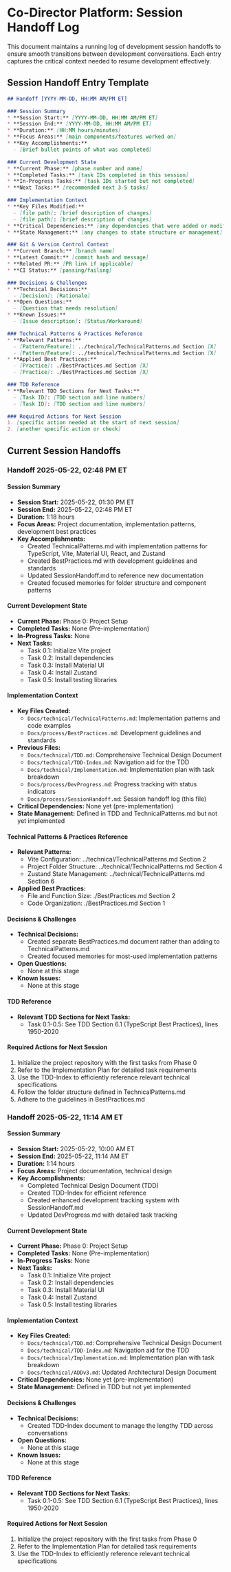 # Co-Director Platform: Session Handoff Log

This document maintains a running log of development session handoffs to ensure smooth transitions between development conversations. Each entry captures the critical context needed to resume development effectively.

## Session Handoff Entry Template

```md
## Handoff [YYYY-MM-DD, HH:MM AM/PM ET]

### Session Summary
* **Session Start:** [YYYY-MM-DD, HH:MM AM/PM ET]
* **Session End:** [YYYY-MM-DD, HH:MM AM/PM ET]
* **Duration:** [HH:MM hours/minutes]
* **Focus Areas:** [main components/features worked on]
* **Key Accomplishments:** 
  - [Brief bullet points of what was completed]

### Current Development State
* **Current Phase:** [phase number and name]
* **Completed Tasks:** [task IDs completed in this session]
* **In-Progress Tasks:** [task IDs started but not completed]
* **Next Tasks:** [recommended next 3-5 tasks]

### Implementation Context
* **Key Files Modified:**
  - [file path]: [brief description of changes]
  - [file path]: [brief description of changes]
* **Critical Dependencies:** [any dependencies that were added or modified]
* **State Management:** [any changes to state structure or management]

### Git & Version Control Context
* **Current Branch:** [branch name]
* **Latest Commit:** [commit hash and message]
* **Related PR:** [PR link if applicable]
* **CI Status:** [passing/failing]

### Decisions & Challenges
* **Technical Decisions:**
  - [Decision]: [Rationale]
* **Open Questions:**
  - [Question that needs resolution]
* **Known Issues:**
  - [Issue description]: [Status/Workaround]

### Technical Patterns & Practices Reference
* **Relevant Patterns:** 
  - [Pattern/Feature]: ../technical/TechnicalPatterns.md Section [X]
  - [Pattern/Feature]: ../technical/TechnicalPatterns.md Section [X]
* **Applied Best Practices:**
  - [Practice]: ./BestPractices.md Section [X]
  - [Practice]: ./BestPractices.md Section [X]

### TDD Reference
* **Relevant TDD Sections for Next Tasks:**
  - [Task ID]: [TDD section and line numbers]
  - [Task ID]: [TDD section and line numbers]

### Required Actions for Next Session
1. [specific action needed at the start of next session]
2. [another specific action or check]
```

## Current Session Handoffs

### Handoff 2025-05-22, 02:48 PM ET

#### Session Summary
* **Session Start:** 2025-05-22, 01:30 PM ET
* **Session End:** 2025-05-22, 02:48 PM ET
* **Duration:** 1:18 hours
* **Focus Areas:** Project documentation, implementation patterns, development best practices
* **Key Accomplishments:** 
  - Created TechnicalPatterns.md with implementation patterns for TypeScript, Vite, Material UI, React, and Zustand
  - Created BestPractices.md with development guidelines and standards
  - Updated SessionHandoff.md to reference new documentation
  - Created focused memories for folder structure and component patterns

#### Current Development State
* **Current Phase:** Phase 0: Project Setup
* **Completed Tasks:** None (Pre-implementation)
* **In-Progress Tasks:** None
* **Next Tasks:** 
  - Task 0.1: Initialize Vite project
  - Task 0.2: Install dependencies
  - Task 0.3: Install Material UI
  - Task 0.4: Install Zustand
  - Task 0.5: Install testing libraries

#### Implementation Context
* **Key Files Created:**
  - `Docs/technical/TechnicalPatterns.md`: Implementation patterns and code examples
  - `Docs/process/BestPractices.md`: Development guidelines and standards
* **Previous Files:**
  - `Docs/technical/TDD.md`: Comprehensive Technical Design Document
  - `Docs/technical/TDD-Index.md`: Navigation aid for the TDD
  - `Docs/technical/Implementation.md`: Implementation plan with task breakdown
  - `Docs/process/DevProgress.md`: Progress tracking with status indicators
  - `Docs/process/SessionHandoff.md`: Session handoff log (this file)
* **Critical Dependencies:** None yet (pre-implementation)
* **State Management:** Defined in TDD and TechnicalPatterns.md but not yet implemented

#### Technical Patterns & Practices Reference
* **Relevant Patterns:** 
  - Vite Configuration: ../technical/TechnicalPatterns.md Section 2
  - Project Folder Structure: ../technical/TechnicalPatterns.md Section 4
  - Zustand State Management: ../technical/TechnicalPatterns.md Section 6
* **Applied Best Practices:**
  - File and Function Size: ./BestPractices.md Section 2
  - Code Organization: ./BestPractices.md Section 1

#### Decisions & Challenges
* **Technical Decisions:**
  - Created separate BestPractices.md document rather than adding to TechnicalPatterns.md
  - Created focused memories for most-used implementation patterns
* **Open Questions:**
  - None at this stage
* **Known Issues:**
  - None at this stage

#### TDD Reference
* **Relevant TDD Sections for Next Tasks:**
  - Task 0.1-0.5: See TDD Section 6.1 (TypeScript Best Practices), lines 1950-2020

#### Required Actions for Next Session
1. Initialize the project repository with the first tasks from Phase 0
2. Refer to the Implementation Plan for detailed task requirements
3. Use the TDD-Index to efficiently reference relevant technical specifications
4. Follow the folder structure defined in TechnicalPatterns.md
5. Adhere to the guidelines in BestPractices.md

### Handoff 2025-05-22, 11:14 AM ET

#### Session Summary
* **Session Start:** 2025-05-22, 10:00 AM ET
* **Session End:** 2025-05-22, 11:14 AM ET
* **Duration:** 1:14 hours
* **Focus Areas:** Project documentation, technical design
* **Key Accomplishments:** 
  - Completed Technical Design Document (TDD)
  - Created TDD-Index for efficient reference
  - Created enhanced development tracking system with SessionHandoff.md
  - Updated DevProgress.md with detailed task tracking

#### Current Development State
* **Current Phase:** Phase 0: Project Setup
* **Completed Tasks:** None (Pre-implementation)
* **In-Progress Tasks:** None
* **Next Tasks:** 
  - Task 0.1: Initialize Vite project
  - Task 0.2: Install dependencies
  - Task 0.3: Install Material UI
  - Task 0.4: Install Zustand
  - Task 0.5: Install testing libraries

#### Implementation Context
* **Key Files Created:**
  - `Docs/technical/TDD.md`: Comprehensive Technical Design Document
  - `Docs/technical/TDD-Index.md`: Navigation aid for the TDD
  - `Docs/technical/Implementation.md`: Implementation plan with task breakdown
  - `Docs/technical/ADDv3.md`: Updated Architectural Design Document
* **Critical Dependencies:** None yet (pre-implementation)
* **State Management:** Defined in TDD but not yet implemented

#### Decisions & Challenges
* **Technical Decisions:**
  - Created TDD-Index document to manage the lengthy TDD across conversations
* **Open Questions:**
  - None at this stage
* **Known Issues:**
  - None at this stage

#### TDD Reference
* **Relevant TDD Sections for Next Tasks:**
  - Task 0.1-0.5: See TDD Section 6.1 (TypeScript Best Practices), lines 1950-2020

#### Required Actions for Next Session
1. Initialize the project repository with the first tasks from Phase 0
2. Refer to the Implementation Plan for detailed task requirements
3. Use the TDD-Index to efficiently reference relevant technical specifications
